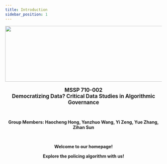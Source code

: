 ```yaml
---
title: Introduction
sidebar_position: 1
---
```


<div align='left'>
<img
  src="https://lh5.googleusercontent.com/sW3Sc9g4GbJpU8ZPVUq5ws8INPMCu-DaEAZGEYNK4kj8vjljt9g6-xkshk-Z1_UvQTUzuG-_Flvjb15_-gMCnUBJj9rE5ZfEALQv7749ptfvoLT0Ed4_2GLwA9tOfa1n78VnxOIi" 
  width = "750" height = "180" alt=""/>
</div>

 <br/>
<center><big><b>MSSP 710-002</b></big></center>
<center><big><b>Democratizing Data? Critical Data Studies in Algorithmic Governance</b></big></center>    

 <br/><center><b>Group Members: Haocheng Hong, Yanzhuo Wang, Yi Zeng, Yue Zhang, Zihan Sun</b></center>  

 <br/><center><b>Welcome to our homepage!</b></center>
<center><b>Explore the policing algorithm with us!</b></center>
